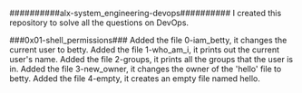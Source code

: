 ##########alx-system_engineering-devops##########
I created this repository to solve all the questions on DevOps.

###0x01-shell_permissions###
Added the file 0-iam_betty, it changes the current user to betty.
Added the file 1-who_am_i, it prints out the current user's name.
Added the file 2-groups, it prints all the groups that the user is in.
Added the file 3-new_owner, it changes the owner of the 'hello' file to betty.
Added the file 4-empty, it creates an empty file named hello.
